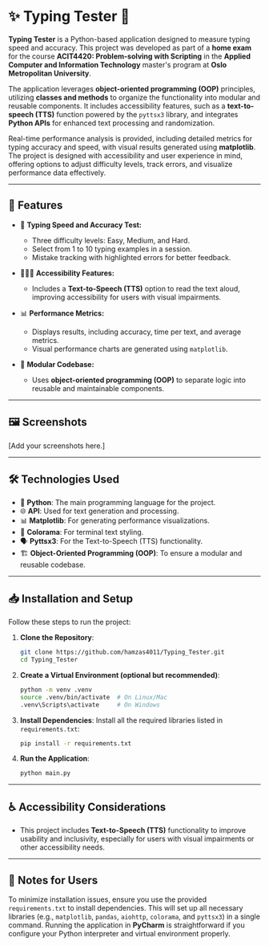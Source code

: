 # ✨ Typing Tester 🎯

**Typing Tester** is a Python-based application designed to measure typing speed and accuracy. This project was developed as part of a **home exam** for the course **ACIT4420: Problem-solving with Scripting** in the **Applied Computer and Information Technology** master's program at **Oslo Metropolitan University**.

The application leverages **object-oriented programming (OOP)** principles, utilizing **classes and methods** to organize the functionality into modular and reusable components. It includes accessibility features, such as a **text-to-speech (TTS)** function powered by the `pyttsx3` library, and integrates **Python APIs** for enhanced text processing and randomization.

Real-time performance analysis is provided, including detailed metrics for typing accuracy and speed, with visual results generated using **matplotlib**. The project is designed with accessibility and user experience in mind, offering options to adjust difficulty levels, track errors, and visualize performance data effectively.

---

## 🚀 Features

- 🎯 **Typing Speed and Accuracy Test:**
  - Three difficulty levels: Easy, Medium, and Hard.
  - Select from 1 to 10 typing examples in a session.
  - Mistake tracking with highlighted errors for better feedback.

- 🧑‍🤝‍🧑 **Accessibility Features:**
  - Includes a **Text-to-Speech (TTS)** option to read the text aloud, improving accessibility for users with visual impairments.

- 📊 **Performance Metrics:**
  - Displays results, including accuracy, time per text, and average metrics.
  - Visual performance charts are generated using `matplotlib`.

- 🔗 **Modular Codebase:**
  - Uses **object-oriented programming (OOP)** to separate logic into reusable and maintainable components.

---

## 🖼️ Screenshots

[Add your screenshots here.]

---

## 🛠️ Technologies Used

- 🐍 **Python**: The main programming language for the project.
- 🌐 **API**: Used for text generation and processing.
- 📊 **Matplotlib**: For generating performance visualizations.
- 🎨 **Colorama**: For terminal text styling.
- 🗣️ **Pyttsx3**: For the Text-to-Speech (TTS) functionality.
- 🏗️ **Object-Oriented Programming (OOP)**: To ensure a modular and reusable codebase.

---

## 📥 Installation and Setup

Follow these steps to run the project:

1. **Clone the Repository**:
   ```bash
   git clone https://github.com/hamzas4011/Typing_Tester.git
   cd Typing_Tester
   ```

2. **Create a Virtual Environment (optional but recommended)**:
   ```bash
   python -m venv .venv
   source .venv/bin/activate  # On Linux/Mac
   .venv\Scripts\activate     # On Windows
   ```

3. **Install Dependencies**:
   Install all the required libraries listed in `requirements.txt`:
   ```bash
   pip install -r requirements.txt
   ```

4. **Run the Application**:
   ```bash
   python main.py
   ```

---

## ♿ Accessibility Considerations

- This project includes **Text-to-Speech (TTS)** functionality to improve usability and inclusivity, especially for users with visual impairments or other accessibility needs.

---

## 📌 Notes for Users

To minimize installation issues, ensure you use the provided `requirements.txt` to install dependencies. This will set up all necessary libraries (e.g., `matplotlib`, `pandas`, `aiohttp`, `colorama`, and `pyttsx3`) in a single command. Running the application in **PyCharm** is straightforward if you configure your Python interpreter and virtual environment properly.
